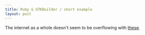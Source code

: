 ```yaml
---
title: Ruby & GTKBuilder / short example 
layout: post
---
```


The internet as a whole doesn't seem to be overflowing with [these](https://gist.github.com/Kiirani/2db1b3d715ab15a1ae48).

<script src="https://gist.github.com/Kiirani/2db1b3d715ab15a1ae48.js">

</script>
